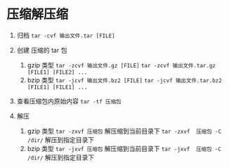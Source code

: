 压缩解压缩
=========

1. 归档
    `tar -cvf 输出文件.tar [FILE]`
2. 创建 压缩的 tar 包
    1. gzip 类型
        `tar -zcvf 输出文件.gz [FILE]`
        `tar -zcvf 输出文件.tar.gz [FILE1] [FILE2] ...`
    2. bzip 类型
        `tar -jcvf 输出文件.bz2 [FILE]`
        `tar -jcvf 输出文件.tar.bz2 [FILE1] [FILE1] ...`
3. 查看压缩包内原始内容
    `tar -tf 压缩包`

4. 解压
    1. gzip 类型
        `tar -zxvf 压缩包` 解压缩到当前目录下
        `tar -zxvf  压缩包 -C /dir/` 解压到指定目录下
    2. bzip 类型
        `tar -jxvf 压缩包` 解压缩到当前目录下
        `tar -jxvf  压缩包 -C /dir/` 解压到指定目录下